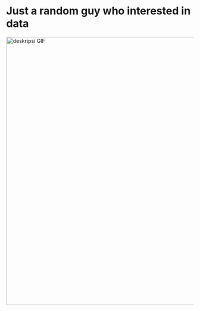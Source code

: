 **<h1>Just a random guy who interested in data</h1>**
  
<p align="left">
  <img src="https://media1.tenor.com/m/1ybUFYQpNDgAAAAd/death-note-light-yagami.gif" width="720" alt="deskripsi GIF">
</p>
